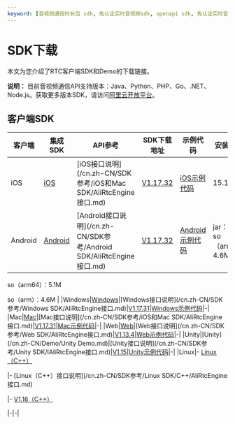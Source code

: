 ```yaml
---
keyword: [音视频通信时长包 sdk, 免认证实时音视频sdk, openapi sdk, 免认证实时音视频sdk]
---
```


# SDK下载

本文为您介绍了RTC客户端SDK和Demo的下载链接。

**说明：** 目前音视频通信API支持版本：Java、Python、PHP、Go、.NET、Node.js。获取更多版本SDK，请访问[阿里云开放平台](https://open.aliyun.com/sdk?product=rtc)。

## 客户端SDK

|客户端|集成SDK|API参考|SDK下载地址|示例代码|安装包增量|
|---|-----|-----|-------|----|-----|
|iOS|[iOS](/cn.zh-CN/快速入门/集成客户端SDK/iOS.md)|[iOS接口说明](/cn.zh-CN/SDK参考/iOS和Mac SDK/AliRtcEngine接口.md)|[V1.17.32](https://alivc-demo-cms.alicdn.com/versionProduct/sourceCode/rtc/1.17.32/AliRTCSdk_1.17.32_iOS.zip)|[iOS示例代码](https://github.com/aliyunvideo/AliRtcAppSample_iOS)|15.1M|
|Android|[Android](/cn.zh-CN/快速入门/集成客户端SDK/Android.md)|[Android接口说明](/cn.zh-CN/SDK参考/Android SDK/AliRtcEngine接口.md)|[V1.17.32](https://alivc-demo-cms.alicdn.com/versionProduct/sourceCode/rtc/1.17.32/AliRTCSdk_1.17.32_android.zip)|[Android示例代码](https://github.com/aliyunvideo/AliRtcAppSample_Android)|jar：782k so（armv7）：4.6M

so（arm64）：5.1M

so（arm）：4.6M |
|Windows|[Windows](/cn.zh-CN/快速入门/集成客户端SDK/Windows.md)|[Windows接口说明](/cn.zh-CN/SDK参考/Windows SDK/AliRtcEngine接口.md)|[V1.17.31](https://alivc-demo-cms.alicdn.com/versionProduct/sourceCode/rtc/1.17.31/AliRTCSdk_1.17.31_Windows.zip)|[Windows示例代码](https://github.com/aliyunvideo/AliRtcAppSample_Windows/tree/master/MFC%20Demo)|-|
|Mac|[Mac](/cn.zh-CN/快速入门/集成客户端SDK/Mac.md)|[Mac接口说明](/cn.zh-CN/SDK参考/iOS和Mac SDK/AliRtcEngine接口.md)|[V1.17.31](https://alivc-demo-cms.alicdn.com/versionProduct/sourceCode/rtc/1.17.31/AliRTCSdk_1.17.31_Mac.zip)|[Mac示例代码](https://github.com/aliyunvideo/AliRtcAppSample_Mac)|-|
|Web|[Web](/cn.zh-CN/快速入门/集成客户端SDK/Web.md)|[Web接口说明](/cn.zh-CN/SDK参考/Web SDK/AliRtcEngine接口.md)|[V1.13.4](https://alivc-demo-cms.alicdn.com/versionProduct/sourceCode/rtc/web/aliyun-webrtc-sdk-1.13.4.zip)|[Web示例代码](http://docs-aliyun.cn-hangzhou.oss.aliyun-inc.com/assets/attach/137410/cn_zh/1590117815969/AliRTC-WebSample%20%281%29.zip)|-|
|Unity|[Unity](/cn.zh-CN/Demo/Unity Demo.md)|[Unity接口说明](/cn.zh-CN/SDK参考/Unity SDK/IAliRtcEngine接口.md)|[V1.15](http://docs-aliyun.cn-hangzhou.oss.aliyun-inc.com/assets/attach/137418/cn_zh/1589335526814/alirtc_unity_sdk_1.15.0_release.zip)|[Unity示例代码](https://github.com/aliyunvideo/AliRtcAppSample_Unity)|-|
|Linux|-   [Linux（C++）](/cn.zh-CN/快速入门/集成客户端SDK/Linux/C++.md)

|-   [Linux（C++）接口说明](/cn.zh-CN/SDK参考/Linux SDK/C++/AliRtcEngine接口.md)

|-   [V1.16（C++）](https://alivc-demo-cms.alicdn.com/versionProduct/sourceCode/rtc/linux/1.16.0.linux.2003303.zip)

|-|-|

